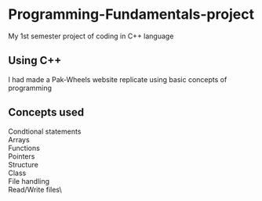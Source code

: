 # Programming-Fundamentals-project
My 1st semester project of coding in C++ language 
## Using C++
I had made a Pak-Wheels website replicate using basic concepts of programming 

## Concepts used
Condtional statements\
Arrays\
Functions\
Pointers\
Structure\
Class\
File handling\
Read/Write files\
